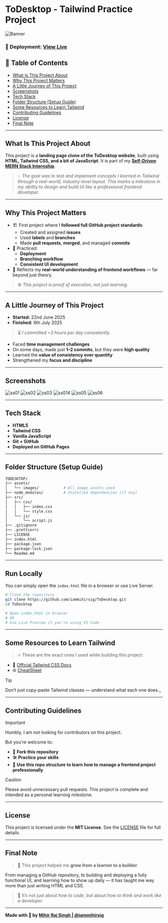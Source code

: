 # ToDesktop - Tailwind Practice Project

![Banner](./assets/images/Background.png)

### 🚨 Deployment: [View Live](https://iammihirsig.github.io/ToDesktop)

## 📑 Table of Contents

- [What Is This Project About](#what-is-this-project-about)
- [Why This Project Matters](#why-this-project-matters)
- [A Little Journey of This Project](#a-little-journey-of-this-project)
- [Screenshots](#screenshots)
- [Tech Stack](#tech-stack)
- [Folder Structure (Setup Guide)](#folder-structure-setup-guide)
- [Some Resources to Learn Tailwind](#some-resources-to-learn-tailwind)
- [Contributing Guidelines](#contributing-guidelines)
- [License](#license)
- [Final Note](#final-note)

---

## What Is This Project About

This project is a **landing page clone of the ToDesktop website**, built using **HTML, Tailwind CSS, and a bit of JavaScript**. It is part of my **[Self-Driven MERN Stack Internship](https://github.com/iammihirsig/Self-Driven-MERN-Stack-Internship)**.

> 💡 _The goal was to test and implement concepts I learned in Tailwind through a real-world, industry-level layout. This marks a milestone in my ability to design and build UI like a professional frontend developer._

---

## Why This Project Matters

- 🏗️ First project where I **followed full GitHub project standards**:
  - Created and assigned **issues**
  - Used **labels** and **branches**
  - Made **pull requests**, **merged**, and managed **commits**
- 🚀 Practiced:
  - **Deployment**
  - **Branching workflow**
  - **Consistent UI development**
- 📌 Reflects my **real-world understanding of frontend workflows** — far beyond just theory.

> ⚙️ _This project is proof of execution, not just learning._

---

## A Little Journey of This Project

- **Started:** 22nd June 2025
- **Finished:** 6th July 2025

> ⏳ _I committed ~3 hours per day consistently._

- Faced **time management challenges**
- On some days, made just **1–2 commits**, but they were **high quality**
- Learned the **value of consistency over quantity**
- Strengthened my **focus and discipline**

---

## Screenshots

![ss01](./assets/screenshots/ss01.png)
![ss02](./assets/screenshots/ss02.png)
![ss03](./assets/screenshots/ss03.png)
![ss014](./assets/screenshots/ss04.png)
![ss05](./assets/screenshots/ss05.png)
![ss06](./assets/screenshots/ss06.png)

---

## Tech Stack

- **HTML5**
- **Tailwind CSS**
- **Vanilla JavaScript**
- **Git + GitHub**
- **Deployed on GitHub Pages**

---

## Folder Structure (Setup Guide)

```bash
TODESKTOP/
├── assets/
│   └── images/           # All image assets used
├── node_modules/         # Installed dependencies (if any)
├── src/
│   ├── css/
│   │   ├── index.css
│   │   └── style.css
│   └── js/
│       └── script.js
├── .gitignore
├── .prettierrc
├── LICENSE
├── index.html
├── package.json
├── package-lock.json
└── Readme.md
```

---

## Run Locally

You can simply open the `index.html` file in a browser or use Live Server.

```bash
# Clone the repository
git clone https://github.com/iammihirsig/ToDesktop.git
cd ToDesktop

# Open index.html in browser
# OR
# Use Live Preview if you're using VS Code
```

---

## Some Resources to Learn Tailwind

> 🔥 These are the exact ones I used while building this project:

- 📘 [Official Tailwind CSS Docs](https://tailwindcss.com/docs)
- 🌐 [CheatSheet](https://tailwindcss.504b.cc)

> [!TIP]
> Don’t just copy-paste Tailwind classes — understand what each one does.\_

---

## Contributing Guidelines

> [!IMPORTANT]
> Humbly, I am not looking for contributors on this project.

But you're welcome to:

- 🧪 **Fork this repository**
- 🛠️ **Practice your skills**
- 🧠 **Use this repo structure to learn how to manage a frontend project professionally**

> [!CAUTION]
> Please avoid unnecessary pull requests. This project is complete and intended as a personal learning milestone.

---

## License

This project is licensed under the **MIT License**.
See the [LICENSE](./LICENSE) file for full details.

---

## Final Note

> 🌱 This project helped me **grow from a learner to a builder**.

From managing a GitHub repository, to building and deploying a fully functional UI, and learning how to show up daily — it has taught me way more than just writing HTML and CSS.

> 🧠 It’s not just about _how to code_, but about _how to think and work like a developer._

---

**Made with 💙 by [Mihir Raj Singh | @iammihirsig](https://github.com/iammihirsig)**
